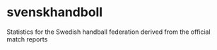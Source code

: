 # svenskhandboll
Statistics for the Swedish handball federation derived from the official match reports
